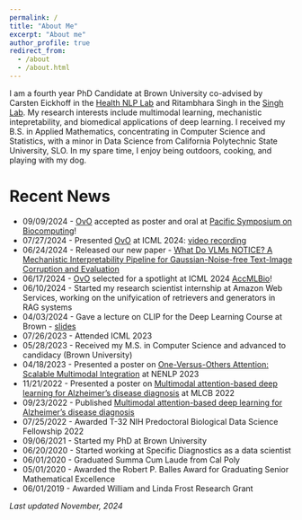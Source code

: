 ```yaml
---
permalink: /
title: "About Me"
excerpt: "About me"
author_profile: true
redirect_from: 
  - /about
  - /about.html
---
```

I am a fourth year PhD Candidate at Brown University co-advised by Carsten Eickhoff in the [Health NLP Lab](https://health-nlp.com/index.html) and Ritambhara Singh in the [Singh Lab](https://rsinghlab.org/). My research interests include multimodal learning, mechanistic intepretability, and biomedical applications of deep learning. I received my B.S. in Applied Mathematics, concentrating in Computer Science and Statistics, with a minor in Data Science from California Polytechnic State University, SLO. In my spare time, I enjoy being outdoors, cooking, and playing with my dog.

Recent News 
======
* 09/09/2024 - [OvO](https://arxiv.org/abs/2307.05435) accepted as poster and oral at [Pacific Symposium on Biocomputing](https://psb.stanford.edu/callfor/papers/)!
* 07/27/2024 - Presented [OvO](https://arxiv.org/abs/2307.05435) at ICML 2024: [video recording](https://icml.cc/virtual/2024/38284)
* 06/24/2024 - Released our new paper - [What Do VLMs NOTICE? A Mechanistic Interpretability Pipeline for Gaussian-Noise-free Text-Image Corruption and Evaluation](https://arxiv.org/abs/2406.16320)
* 06/17/2024 - [OvO](https://arxiv.org/abs/2307.05435) selected for a spotlight at ICML 2024 [AccMLBio](https://accml.bio/index.html#acceptedpapers)!
* 06/10/2024 - Started my research scientist internship at Amazon Web Services, working on the unifyication of retrievers and generators in RAG systems 
* 04/03/2024 - Gave a lecture on CLIP for the Deep Learning Course at Brown - [slides](https://brown-deep-learning.github.io/dl-website-s24/slides/lecture26.pdf)
* 07/26/2023 - Attended ICML 2023
* 05/28/2023 - Received my M.S. in Computer Science and advanced to candidacy (Brown University)
* 04/18/2023 - Presented a poster on [One-Versus-Others Attention: Scalable Multimodal Integration](https://arxiv.org/abs/2307.05435) at NENLP 2023
* 11/21/2022 - Presented a poster on [Multimodal attention-based deep learning for Alzheimer’s disease diagnosis](https://academic.oup.com/jamia/article/29/12/2014/6712292) at MLCB 2022
* 09/23/2022 - Published [Multimodal attention-based deep learning for Alzheimer’s disease diagnosis](https://academic.oup.com/jamia/article/29/12/2014/6712292)
* 07/25/2022 - Awarded T-32 NIH Predoctoral Biological Data Science Fellowship 2022
* 09/06/2021 - Started my PhD at Brown University
* 06/20/2020 - Started working at Specific Diagnostics as a data scientist
* 06/01/2020 - Graduated Summa Cum Laude from Cal Poly
* 05/01/2020 - Awarded the Robert P. Balles Award for Graduating Senior Mathematical Excellence
* 06/01/2019 - Awarded William and Linda Frost Research Grant  

*Last updated November, 2024*
